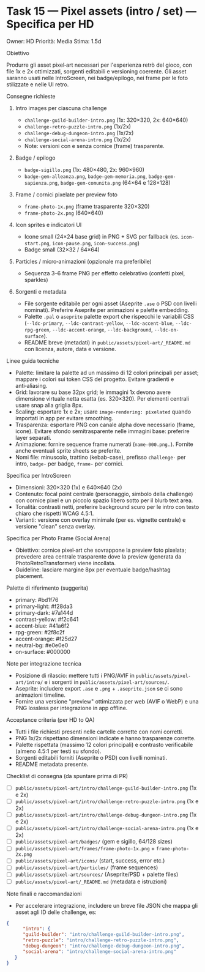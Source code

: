 # Task 15 — Pixel assets (intro / set) — Specifica per HD

Owner: HD
Priorità: Media
Stima: 1.5d

Obiettivo

Produrre gli asset pixel‑art necessari per l'esperienza retrò del gioco, con file 1x e 2x ottimizzati, sorgenti editabili e versioning coerente. Gli asset saranno usati nelle IntroScreen, nei badge/epilogo, nei frame per le foto stilizzate e nelle UI retro.

Consegne richieste

1. Intro images per ciascuna challenge

   - `challenge-guild-builder-intro.png` (1x: 320×320, 2x: 640×640)
   - `challenge-retro-puzzle-intro.png` (1x/2x)
   - `challenge-debug-dungeon-intro.png` (1x/2x)
   - `challenge-social-arena-intro.png` (1x/2x)
   - Note: versioni con e senza cornice (frame) trasparente.

2. Badge / epilogo

   - `badge-sigillo.png` (1x: 480×480, 2x: 960×960)
   - `badge-gem-alleanza.png`, `badge-gem-memoria.png`, `badge-gem-sapienza.png`, `badge-gem-comunita.png` (64×64 e 128×128)

3. Frame / cornici pixelate per preview foto

   - `frame-photo-1x.png` (frame trasparente 320×320)
   - `frame-photo-2x.png` (640×640)

4. Icon sprites e indicatori UI

   - Icone small (24×24 base grid) in PNG + SVG per fallback (es. `icon-start.png`, `icon-pause.png`, `icon-success.png`)
   - Badge small (32×32 / 64×64)

5. Particles / micro‑animazioni (opzionale ma preferibile)

   - Sequenza 3–6 frame PNG per effetto celebrativo (confetti pixel, sparkles)

6. Sorgenti e metadata
   - File sorgente editabile per ogni asset (Aseprite `.ase` o PSD con livelli nominati). Preferire Aseprite per animazioni e palette embedding.
   - Palette `.pal` o `aseprite` palette export che rispecchi le variabili CSS (`--ldc-primary`, `--ldc-contrast-yellow`, `--ldc-accent-blue`, `--ldc-rpg-green`, `--ldc-accent-orange`, `--ldc-background`, `--ldc-on-surface`).
   - README breve (metadati) in `public/assets/pixel-art/_README.md` con licenza, autore, data e versione.

Linee guida tecniche

- Palette: limitare la palette ad un massimo di 12 colori principali per asset; mappare i colori sui token CSS del progetto. Evitare gradienti e anti‑aliasing.
- Grid: lavorare su base 32px grid; le immagini 1x devono avere dimensione virtuale netta esatta (es. 320×320). Per elementi centrali usare snap alla griglia 8px.
- Scaling: esportare 1x e 2x; usare `image-rendering: pixelated` quando importati in app per evitare smoothing.
- Trasparenza: esportare PNG con canale alpha dove necessario (frame, icone). Evitare sfondo semitrasparente nelle immagini base: preferire layer separati.
- Animazione: fornire sequence frame numerati (`name-000.png`..). Fornite anche eventuali sprite sheets se preferite.
- Nomi file: minuscolo, trattino (kebab-case), prefisso `challenge-` per intro, `badge-` per badge, `frame-` per cornici.

Specifica per IntroScreen

- Dimensioni: 320×320 (1x) e 640×640 (2x)
- Contenuto: focal point centrale (personaggio, simbolo della challenge) con cornice pixel e un piccolo spazio libero sotto per il blurb text area.
- Tonalità: contrasti netti, preferire background scuro per le intro con testo chiaro che rispetti WCAG 4.5:1.
- Varianti: versione con overlay minimale (per es. vignette centrale) e versione "clean" senza overlay.

Specifica per Photo Frame (Social Arena)

- Obiettivo: cornice pixel‑art che sovrappone la preview foto pixelata; prevedere area centrale trasparente dove la preview (generata da PhotoRetroTransformer) viene incollata.
- Guideline: lasciare margine 8px per eventuale badge/hashtag placement.

Palette di riferimento (suggerita)

- primary: #bd1f76
- primary-light: #f28da3
- primary-dark: #7a144d
- contrast-yellow: #f2c641
- accent-blue: #41a6f2
- rpg-green: #2f8c2f
- accent-orange: #f25d27
- neutral-bg: #e0e0e0
- on-surface: #000000

Note per integrazione tecnica

- Posizione di rilascio: mettere tutti i PNG/AVIF in `public/assets/pixel-art/intro/` e i sorgenti in `public/assets/pixel-art/sources/`.
- Aseprite: includere export `.ase` e `.png` + `.aseprite.json` se ci sono animazioni timeline.
- Fornire una versione "preview" ottimizzata per web (AVIF o WebP) e una PNG lossless per integrazione in app offline.

Acceptance criteria (per HD to QA)

- Tutti i file richiesti presenti nelle cartelle corrette con nomi corretti.
- PNG 1x/2x rispettano dimensioni indicate e hanno trasparenze corrette.
- Palette rispettata (massimo 12 colori principali) e contrasto verificabile (almeno 4.5:1 per testi su sfondo).
- Sorgenti editabili forniti (Aseprite o PSD) con livelli nominati.
- README metadata presente.

Checklist di consegna (da spuntare prima di PR)

- [ ] `public/assets/pixel-art/intro/challenge-guild-builder-intro.png` (1x e 2x)
- [ ] `public/assets/pixel-art/intro/challenge-retro-puzzle-intro.png` (1x e 2x)
- [ ] `public/assets/pixel-art/intro/challenge-debug-dungeon-intro.png` (1x e 2x)
- [ ] `public/assets/pixel-art/intro/challenge-social-arena-intro.png` (1x e 2x)
- [ ] `public/assets/pixel-art/badges/` (gem e sigillo, 64/128 sizes)
- [ ] `public/assets/pixel-art/frames/frame-photo-1x.png` + `frame-photo-2x.png`
- [ ] `public/assets/pixel-art/icons/` (start, success, error etc.)
- [ ] `public/assets/pixel-art/particles/` (frame sequences)
- [ ] `public/assets/pixel-art/sources/` (Aseprite/PSD + palette files)
- [ ] `public/assets/pixel-art/_README.md` (metadata e istruzioni)

Note finali e raccomandazioni

- Per accelerare integrazione, includere un breve file JSON che mappa gli asset agli ID delle challenge, es:

```json
{
      "intro": {
      "guild-builder": "intro/challenge-guild-builder-intro.png",
      "retro-puzzle": "intro/challenge-retro-puzzle-intro.png",
      "debug-dungeon": "intro/challenge-debug-dungeon-intro.png",
      "social-arena": "intro/challenge-social-arena-intro.png"
   }
}
```
